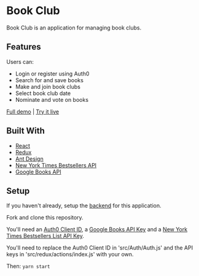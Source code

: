 # Book Club

Book Club is an application for managing book clubs.

## Features

Users can:

- Login or register using Auth0
- Search for and save books
- Make and join book clubs
- Select book club date
- Nominate and vote on books

[Full demo](https://youtu.be/bkCJCK8nF2Y) | [Try it live](https://aubrees-book-club.herokuapp.com/)

## Built With

- [React](https://github.com/facebook/react)
- [Redux](https://github.com/reduxjs/redux)
- [Ant Design](https://github.com/ant-design/ant-design)
- [New York Times Bestsellers API](https://developer.nytimes.com/)
- [Google Books API](https://developers.google.com/books/)

## Setup

If you haven't already, setup the [backend](https://github.com/aubreeabril/book-club-backend) for this application.

Fork and clone this repository.

You'll need an [Auth0 Client ID](https://auth0.com), a [Google Books API Key](https://developers.google.com/books/) and a [New York Times Bestsellers List API Key](https://developer.nytimes.com).

You'll need to replace the Auth0 Client ID in 'src/Auth/Auth.js' and the API keys in 'src/redux/actions/index.js' with your own.

Then:
`yarn start`
